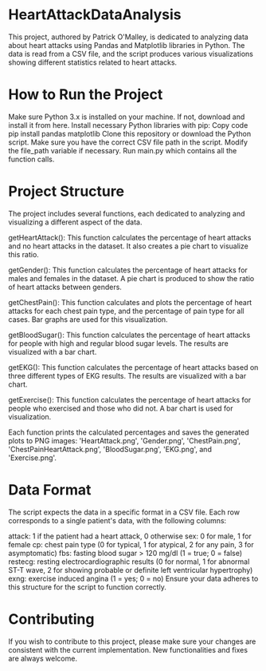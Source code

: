 # HeartAttackDataAnalysis
This project, authored by Patrick O'Malley, is dedicated to analyzing data about heart attacks using Pandas and Matplotlib libraries in Python. The data is read from a CSV file, and the script produces various visualizations showing different statistics related to heart attacks.

# How to Run the Project
Make sure Python 3.x is installed on your machine. If not, download and install it from here.
Install necessary Python libraries with pip:
Copy code
pip install pandas matplotlib
Clone this repository or download the Python script.
Make sure you have the correct CSV file path in the script. Modify the file_path variable if necessary.
Run main.py which contains all the function calls.
# Project Structure
The project includes several functions, each dedicated to analyzing and visualizing a different aspect of the data.

getHeartAttack(): This function calculates the percentage of heart attacks and no heart attacks in the dataset. It also creates a pie chart to visualize this ratio.

getGender(): This function calculates the percentage of heart attacks for males and females in the dataset. A pie chart is produced to show the ratio of heart attacks between genders.

getChestPain(): This function calculates and plots the percentage of heart attacks for each chest pain type, and the percentage of pain type for all cases. Bar graphs are used for this visualization.

getBloodSugar(): This function calculates the percentage of heart attacks for people with high and regular blood sugar levels. The results are visualized with a bar chart.

getEKG(): This function calculates the percentage of heart attacks based on three different types of EKG results. The results are visualized with a bar chart.

getExercise(): This function calculates the percentage of heart attacks for people who exercised and those who did not. A bar chart is used for visualization.

Each function prints the calculated percentages and saves the generated plots to PNG images: 'HeartAttack.png', 'Gender.png', 'ChestPain.png', 'ChestPainHeartAttack.png', 'BloodSugar.png', 'EKG.png', and 'Exercise.png'.

# Data Format
The script expects the data in a specific format in a CSV file. Each row corresponds to a single patient's data, with the following columns:

attack: 1 if the patient had a heart attack, 0 otherwise
sex: 0 for male, 1 for female
cp: chest pain type (0 for typical, 1 for atypical, 2 for any pain, 3 for asymptomatic)
fbs: fasting blood sugar > 120 mg/dl (1 = true; 0 = false)
restecg: resting electrocardiographic results (0 for normal, 1 for abnormal ST-T wave, 2 for showing probable or definite left ventricular hypertrophy)
exng: exercise induced angina (1 = yes; 0 = no)
Ensure your data adheres to this structure for the script to function correctly.

# Contributing
If you wish to contribute to this project, please make sure your changes are consistent with the current implementation. New functionalities and fixes are always welcome.
